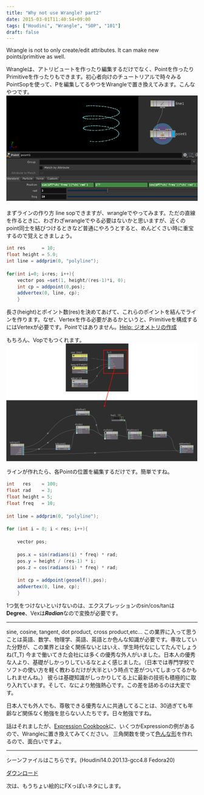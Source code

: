 ```yaml
---
title: "Why not use Wrangle? part2"
date: 2015-03-01T11:40:54+09:00
tags: ["Houdini", "Wrangle", "SOP", "101"]
draft: false
---
```


Wrangle is not to only create/edit attributes. It can make new points/primitive as well.

Wrangleは、アトリビュートを作ったり編集するだけでなく、Pointを作ったりPrimitiveを作ったりもできます。初心者向けのチュートリアルで時々みるPointSopを使って、Pを編集してるやつをWrangleで置き換えてみます。こんなやつです。
![group_sop](blog_02_001.png)


まずラインの作り方
line sopできますが、wrangleでやってみます。ただの直線を作るときに、わざわざwrangleでやる必要はないかと思いますが、近くのpoint同士を結びつけるときなど普通にやろうとすると、めんどくさい時に重宝するので覚えときましょう。



```c# {linenos=false}
int res      = 10;
float height = 5.0;
int line = addprim(0, "polyline");

for(int i=0; i<res; i++){
    vector pos =set(1, height/(res-1)*i, 0);
    int cp = addpoint(0,pos);
    addvertex(0, line, cp);    
    }
```

長さ(height)とポイント数(res)を決めてあげて、これらのポイントを結んでラインを作ります。なぜ、Vertexを作る必要があるかというと、Primitiveを構成するにはVertexが必要です。Pointではありません。[Help: ジオメトリの作成](https://www.sidefx.com/ja/docs/houdini/vex/snippets.html#%E3%82%B7-%E3%82%AA%E3%83%A1%E3%83%88%E3%83%AA%E3%81%AE%E4%BD%9C%E6%88%90)

もちろん、Vopでもつくれます。
![group_sop](blog_02_002.png)

ラインが作れたら、各Pointの位置を編集するだけです。簡単ですね。

```c# {linenos=false}
int   res    = 100;
float rad    = 3;
float height = 5;
float freq   = 10;

int line = addprim(0, "polyline");

for (int i = 0; i < res; i++){
    
    vector pos;
    
    pos.x = sin(radians(i) * freq) * rad;
    pos.y = height / (res-1) * i;
    pos.z = cos(radians(i) * freq) * rad;
    
    int cp = addpoint(geoself(),pos);
    addvertex(0, line, cp); 
    }
```

1つ気をつけないといけないのは、エクスプレッションのsin/cos/tanは**Degree**、Vexは***Radian***なので変換が必要です。

---

sine, cosine, tangent, dot product, cross product,etc...
この業界に入って思うことは英語、数学、物理学、英語、英語とか色んな知識が必要です。専攻していた分野が、この業界とは全く関係ないとはいえ、学生時代なにしてたんでしょうね(T_T)
今まで働いてきた会社には多くの優秀な外人がいました。日本人の優秀な人より、基礎がしかっりしているなとよく感じました。（日本では専門学校でソフトの使い方を軽く教わるだけが大半という時点で差がついてしまってるかもしれませんね。）
彼らは基礎知識がしっかりしてる上に最新の技術も積極的に取り入れています。そして、なにより勉強熱心です。この差を詰めるのは大変です。

日本人でも外人でも、尊敬できる優秀な人に共通してることは、30過ぎても年齢など関係なく勉強を怠らない人たちです。日々勉強ですね。

話はそれましたが、[Expression Cookbook](https://www.sidefx.com/ja/docs/houdini/ref/expression_cookbook.html)に、いくつかExpressionの例があるので、Wrangleに置き換えてみてください。
三角関数を使って[色んな形](http://www.nano-architects.com/curves.html)を作れるので、面白いですよ。

---

シーンファイルはこちらです。(Houdini14.0.201.13-gcc4.8  Fedora20)

[ダウンロード](wrangle_02.hiplc)

次は、もうちょい絵的にFXっぽいネタにします。